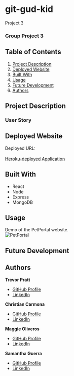 # git-gud-kid
Project 3
### Group Project 3

## Table of Contents
1. [Project Description](#project-description)
2. [Deployed Website](#deployed-website)
3. [Built With](#built-with)
4. [Usage](#usage)
5. [Future Development](#future-development)
6. [Authors](#authors)

## Project Description


### User Story

## Deployed Website
Deployed URL: <br/><br/>
[Heroku-deployed Application](#)

## Built With
- React
- Node
- Express
- MongoDB

## Usage
Demo of the PetPortal website. <br>
![PetPortal](#)

## Future Development

## Authors
**Trevor Pratt**
- [GitHub Profile](https://github.com/tpratt57/)
- [LinkedIn](#)

**Christian Carmona**
- [GitHub Profile](https://github.com/C4RMONA/)
- [LinkedIn](https://linkedin.com/in/christian-carmona-b01547103)

**Maggie Oliveros**
- [GitHub Profile](https://github.com/mcoliveros1202)
- [LinkedIn](https://linkedin.com/in/madelynoliveros)

**Samantha Guerra**
- [GitHub Profile](https://github.com/Sam-Antics)
- [LinkedIn](https://www.linkedin.com/in/seguerra/)
